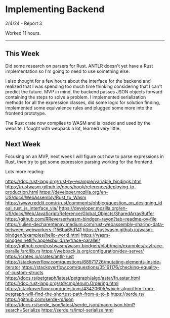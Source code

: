 # Implementing Backend

2/4/24 - Report 3

Worked 11 hours.

---

## This Week

Did some research on parsers for Rust. ANTLR doesn't yet have a Rust implementation
so I'm going to need to use something else.

I also thought for a few hours about the interface for the backend and realized
that I was spending too much time thinking considering that I can't predict
the future. MVP in mind, the backend passes JSON objects forward containing
the steps to solve a problem. I implemented serialization methods for all
the expression classes, did some logic for solution finding, implemented some
equivalence rules and plugged some more into the frontend prototype. 

The Rust
crate now compiles to WASM and is loaded and used by the website. I fought
with webpack a lot, learned very little.

## Next Week

Focusing on an MVP, next week I will figure out how to parse expressions in Rust,
then try to get some expression parsing working for the frontend.

Lots more reading:

https://doc.rust-lang.org/rust-by-example/variable_bindings.html
https://rustwasm.github.io/docs/book/reference/deploying-to-production.html
https://developer.mozilla.org/en-US/docs/WebAssembly/Rust_to_Wasm
https://www.reddit.com/r/rust/comments/phbjcg/question_on_designing_ideal_rust_js_interface_via/
https://developer.mozilla.org/en-US/docs/Web/JavaScript/Reference/Global_Objects/SharedArrayBuffer
https://github.com/RReverser/wasm-bindgen-rayon?tab=readme-ov-file
https://julien-decharentenay.medium.com/rust-webassembly-sharing-data-between-webworkers-f156ba65d141
https://rustwasm.github.io/wasm-bindgen/examples/hello-world.html
https://wasm-bindgen.netlify.app/exbuild/raytrace-parallel/
https://github.com/rustwasm/wasm-bindgen/blob/main/examples/raytrace-parallel/src/lib.rs
https://webpack.js.org/configuration/dev-server/
https://crates.io/crates/antlr-rust
https://stackoverflow.com/questions/68971726/mutating-elements-inside-iterator
https://stackoverflow.com/questions/35161176/checking-equality-of-custom-structs
https://docs.rs/petgraph/latest/petgraph/algo/astar/fn.astar.html
https://doc.rust-lang.org/std/cmp/enum.Ordering.html
https://stackoverflow.com/questions/43420605/which-algorithm-from-petgraph-will-find-the-shortest-path-from-a-to-b 
https://serde.rs/
https://github.com/serde-rs/json
https://docs.rs/serde_json/latest/serde_json/macro.json.html?search=Serialize
https://serde.rs/impl-serialize.html

